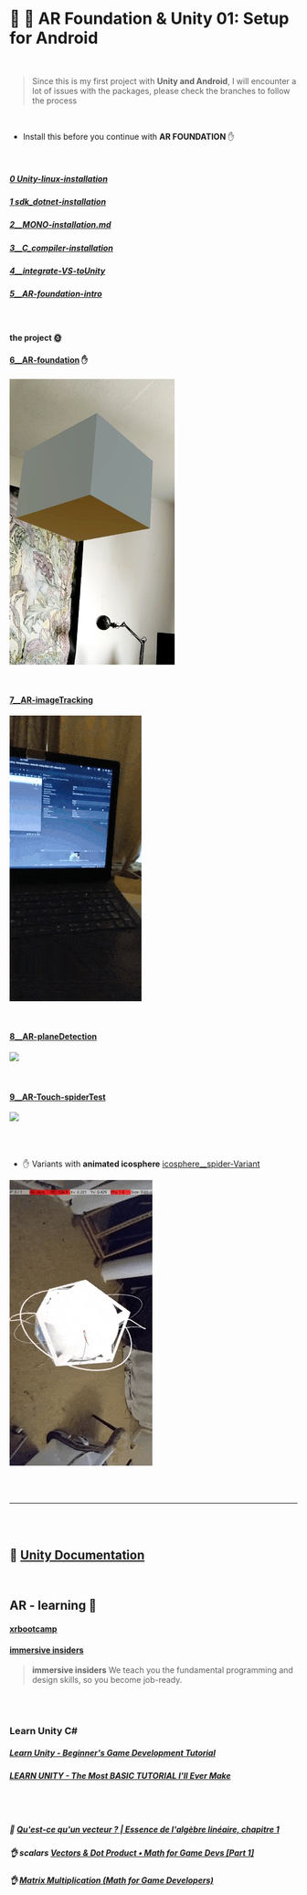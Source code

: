 # 🌈 🚀 AR Foundation & Unity 01: Setup for Android 

<br>

> Since this is my first project with **Unity and Android**, I will encounter a lot of issues with the packages, please check the branches to follow the process

<br>

- Install this before you continue with **AR FOUNDATION** ✋

<br>

##### [0 Unity-linux-installation](./0__Unity-linux-installation.md)

##### [1 sdk_dotnet-installation](./1__sdk_dotnet-installation.md)

##### [2\_\_MONO-installation.md](./2__MONO-installation.md)

##### [3\_\_C_compiler-installation](./3__C_compiler-installation.md)

##### [4\_\_integrate-VS-toUnity](./4__integrate-VS-toUnity.md)

##### [5\_\_AR-foundation-intro](./5__AR-foundation-intro.md)

<br>

#### the project 🌞

#### [6\_\_AR-foundation](./6__AR-foundation.md) ✋

[<img src="./read-img/success-cube-showing.jpg"/>](./6__AR-foundation.md)

<br>

#### [7\_\_AR-imageTracking](./7__AR-imageTracking.md)

[<img src="./read-img/result-img.gif"/>]()

<br>

#### [8\_\_AR-planeDetection](./8__AR-planeDetection.md)

[<img src="./read-img/Building-plane-success.gif"/>]()

<br>

#### [9\_\_AR-Touch-spiderTest](./9__AR-Touch-spiderTest.md)

[<img src="./img-spiderapp/result-spiderTest.gif">]()

<br>
<br>

- ✋ Variants with **animated icosphere** [icosphere\_\_spider-Variant](./icosphere__spider-Variant.md)

[<img src="./img-spiderapp/icos-with-anim.gif">]()

<br>
<br>

---

<br>
<br>

## 🍨 [Unity Documentation](https://docs.unity3d.com/Manual/index.html)

<br>

## AR - learning 🍪

#### [xrbootcamp](https://xrbootcamp.com)

#### [immersive insiders](https://learn.immersive-insiders.com)

> **immersive insiders** We teach you the fundamental programming and design skills, so you become job-ready.

<br>
<br>

### Learn Unity C#

##### [Learn Unity - Beginner's Game Development Tutorial](https://youtu.be/gB1F9G0JXOo)

##### [LEARN UNITY - The Most BASIC TUTORIAL I'll Ever Make](https://youtu.be/pwZpJzpE2lQ)

<br>
<br>

##### 🌵 [Qu'est-ce qu'un vecteur ? | Essence de l'algèbre linéaire, chapitre 1](https://youtu.be/fNk_zzaMoSs)

##### :ok_hand: scalars [Vectors & Dot Product • Math for Game Devs [Part 1]](https://youtu.be/MOYiVLEnhrw)

##### :ok_hand: [Matrix Multiplication (Math for Game Developers)](https://youtu.be/UG530eh8q4A)
